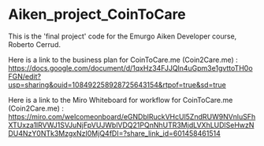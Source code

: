 # Aiken_project_CoinToCare
This is the 'final project' code for the Emurgo Aiken Developer course, Roberto Cerrud. 

Here is a link to the business plan for CoinToCare.me (Coin2Care.me) :
https://docs.google.com/document/d/1qxHz34FJJQln4uGpm3e1gvttoTH0oFGN/edit?usp=sharing&ouid=108492258928725643154&rtpof=true&sd=true

Here is a link to the Miro Whiteboard for workflow for CoinToCare.me (Coin2Care.me) :
https://miro.com/welcomeonboard/eGNDblRuckVHcUl5ZndRUW9NVnluSFhXTUxza1lRVWJ1SVJuNjFpVUJWblVDQ21PQnNhUTR3MjdLVXhLUDlSeHwzNDU4NzY0NTk3MzgxNzI0MjQ4fDI=?share_link_id=601458461514
